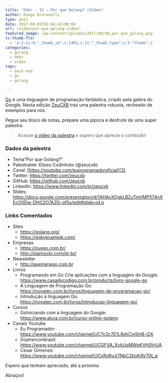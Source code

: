 ```yaml
---
title: 'hhbr : 12 – Por que Golang? (Vídeo)'
author: Diego Brocanelli
type: post
date: 2017-08-01T03:04:42+00:00
url: /video/por-que-golang-video/
featured_image: /wp-content/uploads/2017/08/48_por_que_golang.png
tc-thumb-fld:
  - 'a:2:{s:9:"_thumb_id";i:1402;s:11:"_thumb_type";s:5:"thumb";}'
categories:
  - golang
  - hhbr
  - vídeo
tags:
  - back end
  - go
  - golang

---
```

[Go][1] é uma linguagem de programação fantástica, criado pela galera do Google. Nesta edição [ZeuCXB][2] traz uma palestra robusta, recheado de exemplos para nós.

Pegue seu bloco de notas, prepare uma pipoca e desfrute de uma super palestra.

> Acesse [o vídeo da palestra](https://www.youtube.com/watch?v=h_9UNH6pkyo) e espero que aprecie o conteúdo!

### Dados da palestra
  * Tema&#8221;Por que Golang?&#8221;
  * Palestrante: Eliseu Codinhoto (@zeucxb)
  * Canal: [https://youtube.com/euprogramadoroficial][3]
  * Twitter: https://twitter.com/zeucxb
  * GitHub: https://github.com/zeucxb
  * LinkedIn: https://www.linkedin.com/in/zeucxb
  * Slides: https://docs.google.com/presentation/d/1AHAvXOgkLBZuTmVMP574nXEcO0Dw-DHG2O7AZG-qf5s/edit#slide=id.p

### Links Comentados
  * Sites 
    * https://golang.org/
    * https://gobyexample.com/
  * Empresas 
    * https://nuveo.com.br/
    * http://planrockr.com/pt-br/
  * Newsletter 
    * http://asemanago.com.br
  * Livros 
    * Programando em Go Crie aplicações com a linguagem do Google: https://www.casadocodigo.com.br/products/livro-google-go
    * A Linguagem de Programação Go: https://novatec.com.br/livros/linguagem-de-programacao-go/
    * Introdução à linguagem Go: https://novatec.com.br/livros/introducao-linguagem-go/
  * Cursos 
    * GoIniciando com a linguagem do Google: https://www.alura.com.br/curso-online-golang
  * Canais Youtube 
    * Eu Programador: https://www.youtube.com/channel/UC7c2c7E1L9xhCinShl8-iZA
    * Gopherconbrasil: https://www.youtube.com/channel/UCGFVA_XvkUoMWpKVH0IrjUA
    * Cesar Gimenes: https://www.youtube.com/channel/UCxRoRvJi7NbC2boKAV70t_g

Espero que tenham apreciado, até a próxima.

Abraços!

 [1]: https://golang.org/
 [2]: https://twitter.com/zeucxb
 [3]: https://www.youtube.com/channel/UC7c2c7E1L9xhCinShl8-iZA
 [4]: http://twitter.com/hackershousebr